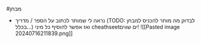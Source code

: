 #מבחן 

- נראה לי שמותר לכתוב על הספר / מדריך (TODO: לבדוק מה מותר להכניס למבחן בכלל...) ואז אפשר להוסיף כל מיני cheathseetים שווים!
![[Pasted image 20240716211839.png]]